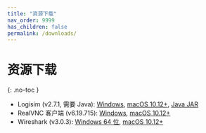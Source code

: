 ```yaml
---
title: "资源下载"
nav_order: 9999
has_children: false
permalink: /downloads/
---
```


# 资源下载
{: .no-toc }

- Logisim (v2.7.1, 需要 Java):
  [Windows](https://vlab.ustc.edu.cn/downloads/logisim-win-2.7.1.exe),
  [macOS 10.12+](https://vlab.ustc.edu.cn/downloads/logisim-macosx-2.7.1.tar.gz),
  [Java JAR](https://vlab.ustc.edu.cn/downloads/logisim-generic-2.7.1.jar)
- RealVNC 客户端 (v6.19.715):
  [Windows](https://vlab.ustc.edu.cn/downloads/VNC-Viewer-6.19.715-Windows.exe),
  [macOS 10.12+](https://vlab.ustc.edu.cn/downloads/VNC-Viewer-6.19.715-MacOSX-x86_64.dmg)
- Wireshark (v3.0.3):
  [Windows 64 位](https://vlab.ustc.edu.cn/downloads/Wireshark-win64-3.0.3.exe),
  [macOS 10.12+](https://vlab.ustc.edu.cn/downloads/Wireshark%203.0.3%20Intel%2064.dmg)
